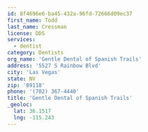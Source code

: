 ```yaml
---
id: 8f4696e6-ba45-432a-96fd-72666d09ec37
first_name: Todd
last_name: Cressman
license: DDS
services:
  - dentist
category: Dentists
org_name: 'Gentle Dental of Spanish Trails'
address: '5527 S Rainbow Blvd'
city: 'Las Vegas'
state: NV
zip: '89118'
phone: '(702) 367-4440'
title: 'Gentle Dental of Spanish Trails'
_geoloc:
  lat: 36.1517
  lng: -115.243
---
```


